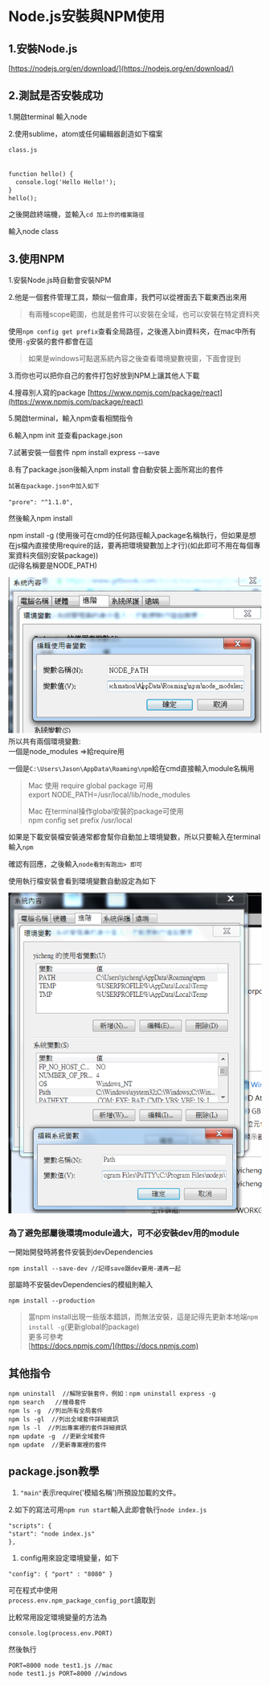 # Node.js安裝與NPM使用

## 1.安裝Node.js

[https://nodejs.org/en/download/](https://nodejs.org/en/download/)

## 2.測試是否安裝成功

1.開啟terminal 輸入node

2.使用sublime，atom或任何編輯器創造如下檔案

```
class.js


function hello() {
  console.log('Hello Hello!');
}
hello();
```

之後開啟終端機，並輸入`cd 加上你的檔案路徑`

輸入node class

## 3.使用NPM

1.安裝Node.js時自動會安裝NPM

2.他是一個套件管理工具，類似一個倉庫，我們可以從裡面去下載東西出來用

> 有兩種scope範圍，也就是套件可以安裝在全域，也可以安裝在特定資料夾

使用`npm config get prefix`查看全局路徑，之後進入bin資料夾，在mac中所有使用`-g`安裝的套件都會在這

> 如果是windows可點選系統內容之後查看環境變數視窗，下面會提到

3.而你也可以把你自己的套件打包好放到NPM上讓其他人下載

4.搜尋別人寫的package [https://www.npmjs.com/package/react](https://www.npmjs.com/package/react)

5.開啟terminal，輸入npm查看相關指令

6.輸入npm init 並查看package.json

7.試著安裝一個套件 npm install express --save

8.有了package.json後輸入npm install 會自動安裝上面所寫出的套件

```
試著在package.json中加入如下

"prore": "^1.1.0",
```

然後輸入npm install

npm install -g (使用後可在cmd的任何路徑輸入package名稱執行，但如果是想在js檔內直接使用require的話，要再把環境變數加上才行)(如此即可不用在每個專案資料夾個別安裝package))\
(記得名稱要是NODE\_PATH)

![](.gitbook/assets/5a1c897c-0ff0-4f35-aa1c-36db81de39b6.png)\
所以共有兩個環境變數:\
一個是node\_modules =>給require用

一個是`C:\Users\Jason\AppData\Roaming\npm`給在cmd直接輸入module名稱用

> Mac 使用 require global package 可用\
> export NODE\_PATH=/usr/local/lib/node\_modules
>
> Mac 在terminal操作global安裝的package可使用\
> npm config set prefix /usr/local

如果是下載安裝檔安裝通常都會幫你自動加上環境變數，所以只要輸入在terminal輸入`npm`

確認有回應，之後輸入`node看到有跑出> 即可`

使用執行檔安裝會看到環境變數自動設定為如下

![](.gitbook/assets/未命名dd.png)

### 為了避免部屬後環境module過大，可不必安裝dev用的module

一開始開發時將套件安裝到devDependencies

```
npm install --save-dev //記得save跟dev要用-連再一起
```

部屬時不安裝devDependencies的模組則輸入

```
npm install --production
```

> 當npm install出現一些版本錯誤，而無法安裝，這是記得先更新本地端`npm install -g`(更新global的package)\
> 更多可參考\
> [https://docs.npmjs.com/](https://docs.npmjs.com)

## 其他指令

```
npm uninstall  //解除安裝套件，例如：npm uninstall express -g
npm search   //搜尋套件
npm ls -g  //列出所有全局套件
npm ls -gl  //列出全域套件詳細資訊
npm ls -l  //列出專案裡的套件詳細資訊
npm update -g  //更新全域套件
npm update  //更新專案裡的套件
```

## package.json教學

1. `"main"`表示require('模組名稱')所預設加載的文件。

2.如下的寫法可用`npm run start`輸入此即會執行`node index.js`

```
"scripts": {
"start": "node index.js"
},
```

1. config用來設定環境變量，如下

```
"config": { "port" : "8080" }
```

可在程式中使用\
`process.env.npm_package_config_port`讀取到

比較常用設定環境變量的方法為

```
console.log(process.env.PORT)
```

然後執行

```
PORT=8000 node test1.js //mac
node test1.js PORT=8000 //windows
```
